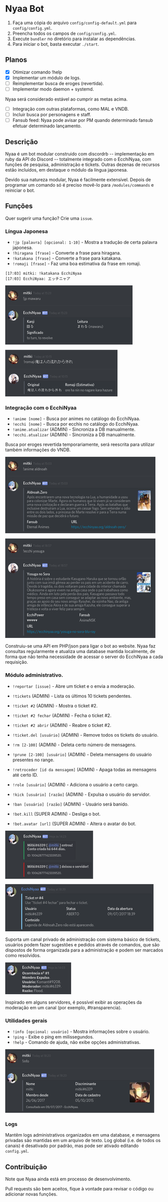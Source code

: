 # Nyaa Bot

1. Faça uma cópia do arquivo `config/config-default.yml` para `config/config.yml`.
2. Preencha todos os campos de `config/config.yml`.
3. Execute `bundler` no diretório para instalar as dependências.
4. Para iniciar o bot, basta executar `./start`.

## Planos

- [x] Otimizar comando !help
- [x] Implementar um módulo de logs.
- [ ] Reimplementar busca de eroges (revertida).
- [ ] Implementar modo daemon + systemd.

Nyaa será considerado estável ao cumprir as metas acima.

- [ ] Integração com outras plataformas, como MAL e VNDB.
- [ ] Incluir busca por personagens e staff.
- [ ] Fansub feed: Nyaa pode avisar por PM quando determinado fansub efetuar determinado lançamento.

## Descrição

Nyaa é um bot modular construido com discordrb -- implementação em ruby da API do Discord -- totalmente integrado com o EcchiNyaa, com funções de pesquisa, administração e tickets. Outras dezenas de recursos estão incluídos, em destaque o módulo da língua japonesa.

Devido sua natureza modular, Nyaa é facilmente extensível. Depois de programar um comando só é preciso movê-lo para `/modules/commands` e reiniciar o bot.

## Funções

Quer sugerir uma função? Crie uma `issue`.

### Língua Japonesa

- `!jp [palavra] [opcional: 1-10]` - Mostra a tradução de certa palavra japonesa.
- `!hiragana [frase]` - Converte a frase para hiragana.
- `!katakana [frase]` - Converte a frase para katakana.
- `!romaji [frase]` - Faz uma boa estimativa da frase em romaji.

```
[17:03] mitki: !katakana EcchiNyaa
[17:03] EcchiNyaa: エッチニャア
```

![Screenshot Japonês](/data/screenshot/screenshot_jp.png?raw=true)

![Screenshot Japonês 2](/data/screenshot/screenshot_jp2.png?raw=true)

### Integração com o EcchiNyaa

- `!anime [nome]` - Busca por animes no catálogo do EcchiNyaa.
- `!ecchi [nome]` - Busca por ecchis no catálogo do EcchiNyaa.
- `!anime.atualizar` (ADMIN) - Sincroniza a DB manualmente.
- `!ecchi.atualizar` (ADMIN) - Sincroniza a DB manualmente.

Busca por eroges revertida temporariamente, será reescrita para utilizar também informações do VNDB.

![Screenshot Animes](/data/screenshot/screenshot_anime.png?raw=true)

![Screenshot Ecchis](/data/screenshot/screenshot_ecchi.png?raw=true)

Construiu-se uma API em PHP/json para ligar o bot ao website. Nyaa faz consultas regularmente e atualiza uma database mantida localmente, de forma que não tenha necessidade de acessar o server do EcchiNyaa a cada requisição.

### Módulo administrativo.

- `!reportar [issue]` - Abre um ticket e o envia a moderação.
- `!tickets` (ADMIN) - Lista os últimos 10 tickets pendentes.
- `!ticket #2` (ADMIN) - Mostra o ticket #2.
- `!ticket #2 fechar` (ADMIN) - Fecha o ticket #2.
- `!ticket #2 abrir` (ADMIN) - Reabre o ticket #2.
- `!ticket.del [usuário]` (ADMIN) - Remove todos os tickets do usuário.


- `!rm [2-100]` (ADMIN) - Deleta certo número de mensagens.
- `!prune [2-100] [usuário]` (ADMIN) - Deleta mensagens do usuário presentes no range.
- `!retroceder [id da mensagem]` (ADMIN) - Apaga todas as mensagens até certo ID.


- `!role [usuário]` (ADMIN) - Adiciona o usuário a certo cargo.
- `!kick [usuário] [razão]` (ADMIN) - Expulsa o usuário do servidor.
- `!ban [usuário] [razão]` (ADMIN) - Usuário será banido.


- `!bot.kill` (SUPER ADMIN) - Desliga o bot.
- `!bot.avatar [url]` (SUPER ADMIN) - Altera o avatar do bot.

![Screenshot Administração](/data/screenshot/screenshot_admin1.png?raw=true)

![Screenshot Administração](/data/screenshot/screenshot_admin2.png?raw=true)

Suporta um canal privado de administração com sistema básico de tickets, usuários podem fazer sugestões e pedidos através de comandos, que são dispostos de forma organizada para a administração e podem ser marcados como resolvidos.

![Screenshot Transparência](/data/screenshot/screenshot_transparencia.png?raw=true)

Inspirado em alguns servidores, é possível exibir as operações da moderação em um canal (por exemplo, #transparencia).

### Utilidades gerais

- `!info [opcional: usuário]` - Mostra informações sobre o usuário.
- `!ping` - Exibe o ping em milissegundos.
- `!help` - Comando de ajuda, não exibe opções administrativas.

![Screenshot Transparência](/data/screenshot/screenshot_info.png?raw=true)

### Logs

Mantêm logs administrativos organizados em uma database, e mensagens privadas são mantidas em um arquivo de texto. Log global (i.e. de todos os canais) é desativado por padrão, mas pode ser ativado editando `config.yml`.

## Contribuição

Note que Nyaa ainda está em processo de desenvolvimento.

Pull requests são bem aceitos, fique à vontade para revisar o código ou adicionar novas funções.
